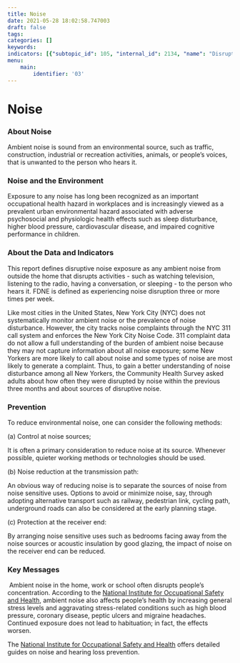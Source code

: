 ```yaml
---
title: Noise
date: 2021-05-28 18:02:58.747003
draft: false
tags: 
categories: []
keywords: 
indicators: [{"subtopic_id": 105, "internal_id": 2134, "name": "Disruptive Noise Exposure", "URL": "https://a816-dohbesp.nyc.gov/IndicatorPublic/VisualizationData.aspx?id=2134,719b87,105,Summarize"}]
menu:
    main:
        identifier: '03'
---
```

# Noise
### About Noise


Ambient noise is sound from an environmental source, such as traffic, construction, industrial or recreation activities, animals, or people’s voices, that is unwanted to the person who hears it.


### Noise and the Environment


Exposure to any noise has long been recognized as an important occupational health hazard in workplaces and is increasingly viewed as a prevalent urban environmental hazard associated with adverse psychosocial and physiologic health effects such as sleep disturbance, higher blood pressure, cardiovascular disease, and impaired cognitive performance in children.


### About the Data and Indicators


This report defines disruptive noise exposure as any ambient noise from outside the home that disrupts activities - such as watching television, listening to the radio, having a conversation, or sleeping - to the person who hears it. FDNE is defined as experiencing noise disruption three or more times per week.


Like most cities in the United States, New York City (NYC) does not systematically monitor ambient noise or the prevalence of noise disturbance. However, the city tracks noise complaints through the NYC 311 call system and enforces the New York City Noise Code. 311 complaint data do not allow a full understanding of the burden of ambient noise because they may not capture information about all noise exposure; some New Yorkers are more likely to call about noise and some types of noise are most likely to generate a complaint. Thus, to gain a better understanding of noise disturbance among all New Yorkers, the Community Health Survey asked adults about how often they were disrupted by noise within the previous three months and about sources of disruptive noise.


### Prevention


To reduce environmental noise, one can consider the following methods:


(a) Control at noise sources;


It is often a primary consideration to reduce noise at its source. Whenever possible, quieter working methods or technologies should be used.


(b) Noise reduction at the transmission path:


An obvious way of reducing noise is to separate the sources of noise from noise sensitive uses. Options to avoid or minimize noise, say, through adopting alternative transport such as railway, pedestrian link, cycling path, underground roads can also be considered at the early planning stage.


(c) Protection at the receiver end:


By arranging noise sensitive uses such as bedrooms facing away from the noise sources or acoustic insulation by good glazing, the impact of noise on the receiver end can be reduced.


### Key Messages


 Ambient noise in the home, work or school often disrupts people’s concentration. According to the [National Institute for Occupational Safety and Health](http://www.cdc.gov/niosh/), ambient noise also affects people’s health by increasing general stress levels and aggravating stress-related conditions such as high blood pressure, coronary disease, peptic ulcers and migraine headaches. Continued exposure does not lead to habituation; in fact, the effects worsen. 


The [National Institute for Occupational Safety and Health](http://www.cdc.gov/niosh/) offers detailed guides on noise and hearing loss prevention.



